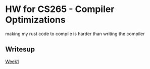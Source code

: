 # HW for CS265 - Compiler Optimizations

making my rust code to compile is harder than writing the compiler

## Writesup

[Week1](/writeup/week1_writeup.md)
